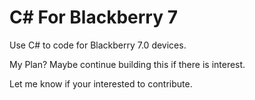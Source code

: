 C# For Blackberry 7
==================

Use C# to code for Blackberry 7.0 devices.

My Plan? Maybe continue building this if there is interest.

Let me know if your interested to contribute.

